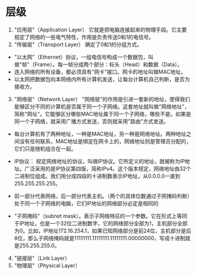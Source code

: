# 层级
1. "应用层"（Application Layer）
它就是把电脑连接起来的物理手段。它主要规定了网络的一些电气特性，作用是负责传送0和1的电信号。
2. "传输层"（Transport Layer）
确定了0和1的分组方式。
- "以太网"（Ethernet）协议，一组电信号构成一个数据包，叫做"帧"（Frame）。每一帧分成两个部分：标头（Head）和数据（Data）。
- 连入网络的所有设备，都必须具有"网卡"接口。网卡的地址叫做MAC地址。
- 以太网把数据包向本网络内所有计算机发送，让每台计算机自己判断，是否为接收方。
3. "网络层"（Network Layer）
"网络层"的作用是引进一套新的地址，使得我们能够区分不同的计算机是否属于同一个子网络。这套地址就叫做"网络地址"，简称"网址"。它能够区分哪些MAC地址属于同一个子网络，哪些不是。如果是同一个子网络，就采用广播方式发送，否则就采用"路由"方式发送。
- 每台计算机有了两种地址，一种是MAC地址，另一种是网络地址。两种地址之间没有任何联系，MAC地址是绑定在网卡上的，网络地址则是管理员分配的，它们只是随机组合在一起。
-  IP协议：
规定网络地址的协议，叫做IP协议。它所定义的地址，就被称为IP地址。广泛采用的是IP协议第四版，简称IPv4。这个版本规定，网络地址由32个二进制位组成。我们用分成四段的十进制数表示IP地址，从0.0.0.0一直到255.255.255.255。

  - 前一部分代表网络，后一部分代表主机。（两个的具体位数通过子网掩码判断）处于同一个子网络的电脑，它们IP地址的网络部分必定是相同的
  - "子网掩码"（subnet mask）。表示子网络特征的一个参数。它在形式上等同于IP地址，也是一个32位二进制数字，它的网络部分全部为1，主机部分全部为0。比如，IP地址172.16.254.1，如果已知网络部分是前24位，主机部分是后8位，那么子网络掩码就是11111111.11111111.11111111.00000000，写成十进制就是255.255.255.0。
4. "链接层"（Link Layer）
5. "物理层"（Physical Layer）
